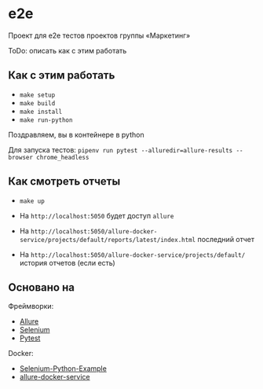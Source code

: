 # e2e

Проект для e2e тестов проектов группы «Маркетинг»

ToDo: описать как с этим работать

## Как с этим работать

- `make setup`
- `make build`
- `make install`
- `make run-python`

Поздравляем, вы в контейнере в python

Для запуска тестов:
`pipenv run pytest --alluredir=allure-results --browser chrome_headless`

## Как смотреть отчеты

- `make up`

- На `http://localhost:5050` будет доступ `allure`
- На `http://localhost:5050/allure-docker-service/projects/default/reports/latest/index.html` последний отчет
- На `http://localhost:5050/allure-docker-service/projects/default/` история отчетов (если есть)

## Основано на

Фреймворки:

- [Allure](https://www.allure.com/)
- [Selenium](https://www.selenium.dev/)
- [Pytest](https://docs.pytest.org/en/7.1.x/)

Docker:

- [Selenium-Python-Example](https://github.com/nirtal85/Selenium-Python-Example)
- [allure-docker-service](https://github.com/fescobar/allure-docker-service)
